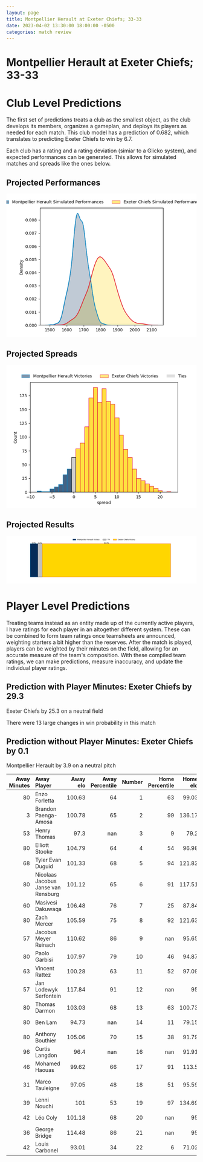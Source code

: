 ```yaml
---  
layout: page  
title: Montpellier Herault at Exeter Chiefs; 33-33  
date: 2023-04-02 13:30:00 18:00:00 -0500  
categories: match review  
---
```

# Montpellier Herault at Exeter Chiefs; 33-33

# Club Level Predictions


The first set of predictions treats a club as the smallest object, as the club develops its members, organizes a gameplan, and deploys its players as needed for each match. This club model has a prediction of 0.682, which translates to predicting Exeter Chiefs to win by 6.7.

Each club has a rating and a rating deviation (simiar to a Glicko system), and expected performances can be generated. This allows for simulated matches and spreads like the ones below.
## Projected Performances


![Projected Performances](plots/performances_2023-04-02-ExeterChiefs-MontpellierHerault.png)
## Projected Spreads


![Projected Spreads](plots/spreads_2023-04-02-ExeterChiefs-MontpellierHerault.png)
## Projected Results


![Projected Results](plots/resultbar_2023-04-02-ExeterChiefs-MontpellierHerault.png)
# Player Level Predictions


Treating teams instead as an entity made up of the currently active players, I have ratings for each player in an altogether different system. These can be combined to form team ratings once teamsheets are announced, weighting starters a bit higher than the reserves. After the match is played, players can be weighted by their minutes on the field, allowing for an accurate measure of the team's composition. With these compiled team ratings, we can make predictions, measure inaccuracy, and update the individual player ratings.
## Prediction with Player Minutes: Exeter Chiefs by 29.3


Exeter Chiefs by 25.3 on a neutral field

There were 13 large changes in win probability in this match
## Prediction without Player Minutes: Exeter Chiefs by 0.1


Montpellier Herault by 3.9 on a neutral pitch



|   Away Minutes | Away Player                         |   Away elo |   Away Percentile |   Number |   Home Percentile |   Home elo | Home Player       |   Home Minutes |
|---------------:|:------------------------------------|-----------:|------------------:|---------:|------------------:|-----------:|:------------------|---------------:|
|             80 | Enzo Forletta                       |     100.63 |                64 |        1 |                63 |      99.03 | Scott Sio         |             70 |
|              3 | Brandon Paenga-Amosa                |     100.78 |                65 |        2 |                99 |     136.17 | Dan Frost         |             57 |
|             53 | Henry Thomas                        |      97.3  |               nan |        3 |                 9 |      79.2  | Marcus Street     |             52 |
|             80 | Elliott Stooke                      |     104.79 |                64 |        4 |                54 |      96.98 | Jonny Gray        |             80 |
|             68 | Tyler Evan Duguid                   |     101.33 |                68 |        5 |                94 |     121.82 | Dafydd Jenkins    |             80 |
|             80 | Nicolaas Jacobus Janse van Rensburg |     101.12 |                65 |        6 |                91 |     117.51 | Jannes Kirsten    |             51 |
|             60 | Masivesi Dakuwaqa                   |     106.48 |                76 |        7 |                25 |      87.84 | Christ Tshiunza   |             63 |
|             80 | Zach Mercer                         |     105.59 |                75 |        8 |                92 |     121.63 | Sam Simmonds      |             80 |
|             57 | Jacobus Meyer Reinach               |     110.62 |                86 |        9 |               nan |      95.65 | Will Becconsall   |             60 |
|             80 | Paolo Garbisi                       |     107.97 |                79 |       10 |                46 |      94.87 | Joe Simmonds      |             80 |
|             63 | Vincent Rattez                      |     100.28 |                63 |       11 |                52 |      97.09 | Rory O'Loughlin   |             73 |
|             57 | Jan Lodewyk Serfontein              |     117.84 |                91 |       12 |               nan |      95    | Sean O'Brien      |             80 |
|             80 | Thomas Darmon                       |     103.03 |                68 |       13 |                63 |     100.73 | Henry Slade       |             80 |
|             80 | Ben Lam                             |      94.73 |               nan |       14 |                11 |      79.15 | Jack Nowell       |             80 |
|             80 | Anthony Bouthier                    |     105.06 |                70 |       15 |                38 |      91.79 | Tom Wyatt         |             80 |
|             96 | Curtis Langdon                      |      96.4  |               nan |       16 |               nan |      91.91 | Jack Yeandle      |             42 |
|             46 | Mohamed Haouas                      |      99.62 |                66 |       17 |                91 |     113.5  | Nika Abuladze     |             29 |
|             31 | Marco Tauleigne                     |      97.05 |                48 |       18 |                51 |      95.59 | Josh Iosefa-Scott |             47 |
|             39 | Lenni Nouchi                        |     101    |                53 |       19 |                97 |     134.69 | Dave Ewers        |             48 |
|             42 | Léo Coly                            |     101.18 |                68 |       20 |               nan |      95    | Tom Cairns        |             39 |
|             36 | George Bridge                       |     114.48 |                86 |       21 |               nan |      95    | Aidon Davis       |             36 |
|             42 | Louis Carbonel                      |      93.01 |                34 |       22 |                 6 |      71.02 | Josh Hodge        |             26 |

